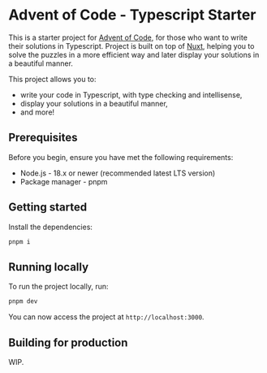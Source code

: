 # Advent of Code - Typescript Starter

This is a starter project for [Advent of Code](https://adventofcode.com), for those who want to write their solutions in Typescript. Project is built on top of [Nuxt](https://nuxt.com), helping you to solve the puzzles in a more efficient way and later display your solutions in a beautiful manner.

This project allows you to:

* write your code in Typescript, with type checking and intellisense,
* display your solutions in a beautiful manner,
* and more!

## Prerequisites

Before you begin, ensure you have met the following requirements:

* Node.js - 18.x or newer (recommended latest LTS version)
* Package manager - pnpm

## Getting started

Install the dependencies:

```sh
pnpm i
```

## Running locally

To run the project locally, run:

```sh
pnpm dev
```

You can now access the project at `http://localhost:3000`.

## Building for production

WIP.
